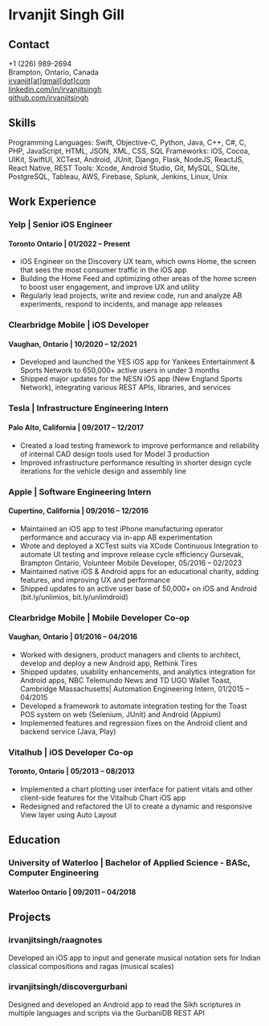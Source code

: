 

# Irvanjit Singh Gill

## Contact

+1 (226) 989-2694 \
Brampton, Ontario, Canada \
[irvanjit[at]gmail[dot]com](mailto:irvanjit@gmail.com) \
[linkedin.com/in/irvanjitsingh](https://linkedin.com/in/irvanjitsingh) \
[github.com/irvanjitsingh](https://github.com/irvanjitsingh)

## Skills

Programming Languages: Swift, Objective-C, Python, Java, C++, C#, C, PHP, JavaScript, HTML, JSON, XML, CSS, SQL
Frameworks: iOS, Cocoa, UIKit, SwiftUI, XCTest, Android, JUnit, Django, Flask, NodeJS, ReactJS, React Native, REST
Tools: Xcode, Android Studio, Git, MySQL, SQLite, PostgreSQL, Tableau, AWS, Firebase, Splunk, Jenkins, Linux, Unix

## Work Experience

### **Yelp** | Senior iOS Engineer
#### Toronto Ontario | 01/2022 – Present 
- iOS Engineer on the Discovery UX team, which owns Home, the screen that sees the most consumer traffic in the iOS app
- Building the Home Feed and optimizing other areas of the home screen to boost user engagement, and improve UX and utility
- Regularly lead projects, write and review code, run and analyze AB experiments, respond to incidents, and manage app releases

### **Clearbridge Mobile** | iOS Developer
#### Vaughan, Ontario | 10/2020 – 12/2021  
- Developed and launched the YES iOS app for Yankees Entertainment & Sports Network to 650,000+ active users in under 3 months
- Shipped major updates for the NESN iOS app (New England Sports Network), integrating various REST APIs, libraries, and services

### **Tesla** | Infrastructure Engineering Intern
#### Palo Alto, California | 09/2017 – 12/2017
- Created a load testing framework to improve performance and reliability of internal CAD design tools used for Model 3 production
- Improved infrastructure performance resulting in shorter design cycle iterations for the vehicle design and assembly line

### **Apple** | Software Engineering Intern
#### Cupertino, California | 09/2016 – 12/2016
- Maintained an iOS app to test iPhone manufacturing operator performance and accuracy via in-app AB experimentation
- Wrote and deployed a XCTest suits via XCode Continuous Integration to automate UI testing and improve release cycle efficiency
Gursevak, Brampton Ontario, Volunteer Mobile Developer, 05/2016 – 02/2023
- Maintained native iOS & Android apps for an educational charity, adding features, and improving UX and performance
- Shipped updates to an active user base of 50,000+ on iOS and Android (bit.ly/unlimios, bit.ly/unlimdroid)

### **Clearbridge Mobile** | Mobile Developer Co-op
#### Vaughan, Ontario | 01/2016 – 04/2016
- Worked with designers, product managers and clients to architect, develop and deploy a new Android app, Rethink Tires
- Shipped updates, usability enhancements, and analytics integration for Android apps, NBC Telemundo News and TD UGO Wallet
Toast, Cambridge Massachusetts| Automation Engineering Intern, 01/2015 – 04/2015
- Developed a framework to automate integration testing for the Toast POS system on web (Selenium, JUnit) and Android (Appium)
- Implemented features and regression fixes on the Android client and backend service (Java, Play)

### **Vitalhub** | iOS Developer Co-op
#### Toronto, Ontario | 05/2013 – 08/2013
- Implemented a chart plotting user interface for patient vitals and other client-side features for the Vitalhub Chart iOS app
- Redesigned and refactored the UI to create a dynamic and responsive View layer using Auto Layout

## Education

### **University of Waterloo**  | Bachelor of Applied Science - BASc, Computer Engineering
#### Waterloo Ontario | 09/2011 – 04/2018

## Projects

### **irvanjitsingh/raagnotes**
Developed an iOS app to input and generate musical notation sets for Indian classical compositions and ragas (musical scales)

### **irvanjitsingh/discovergurbani**
Designed and developed an Android app to read the Sikh scriptures in multiple languages and scripts via the GurbaniDB REST API
